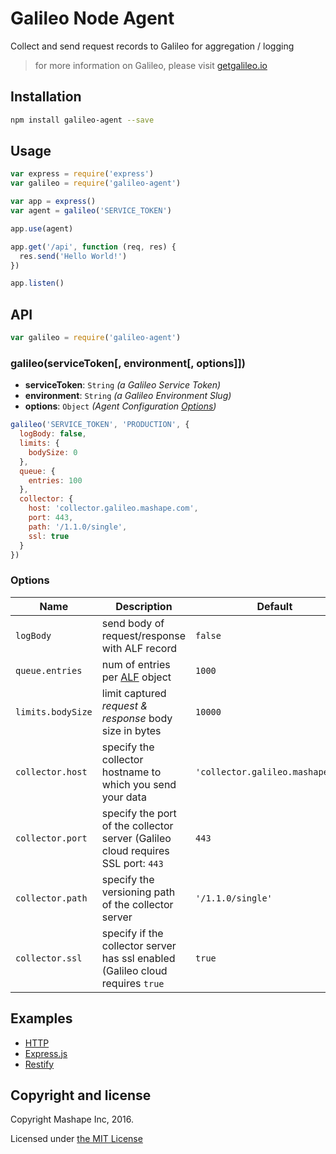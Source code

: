 # Galileo Node Agent

Collect and send request records to Galileo for aggregation / logging

> for more information on Galileo, please visit [getgalileo.io](https://getgalileo.io)

## Installation

``` sh
npm install galileo-agent --save
```

## Usage

``` js
var express = require('express')
var galileo = require('galileo-agent')

var app = express()
var agent = galileo('SERVICE_TOKEN')

app.use(agent)

app.get('/api', function (req, res) {
  res.send('Hello World!')
})

app.listen()
```

## API

```js
var galileo = require('galileo-agent')
```

### galileo(serviceToken[, environment[, options]])

- **serviceToken**: `String` *(a Galileo Service Token)*
- **environment**: `String` *(a Galileo Environment Slug)*
- **options**: `Object` *(Agent Configuration [Options](#options))*

```js
galileo('SERVICE_TOKEN', 'PRODUCTION', {
  logBody: false,
  limits: {
    bodySize: 0
  },
  queue: {
    entries: 100
  },
  collector: {
    host: 'collector.galileo.mashape.com',
    port: 443,
    path: '/1.1.0/single',
    ssl: true
  }
})
```

### Options

| Name                 | Description                                                                      | Default |
| -------------------- | -------------------------------------------------------------------------------- | ------- |
| `logBody`            | send body of request/response with ALF record                                    | `false` |
| `queue.entries`      | num of entries per [ALF](https://github.com/Mashape/api-log-format) object       | `1000`   |
| `limits.bodySize`    | limit captured *request & response* body size in bytes                           | `10000`  |
| `collector.host`     | specify the collector hostname to which you send your data                       | `'collector.galileo.mashape.com'` |
| `collector.port`     | specify the port of the collector server (Galileo cloud requires SSL port: `443` | `443`   |
| `collector.path`     | specify the versioning path of the collector server                              | `'/1.1.0/single'` |
| `collector.ssl`      | specify if the collector server has ssl enabled (Galileo cloud requires `true`   | `true`  |

## Examples

- [HTTP](https://github.com/Mashape/galileo-agent-node/blob/master/examples/http.js)
- [Express.js](https://github.com/Mashape/galileo-agent-node/blob/master/examples/express.js)
- [Restify](https://github.com/Mashape/galileo-agent-node/blob/master/examples/restify.js)

## Copyright and license

Copyright Mashape Inc, 2016.

Licensed under [the MIT License](https://github.com/Mashape/galileo-agent-node/blob/master/LICENSE)
